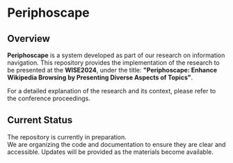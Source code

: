 # Periphoscape

## Overview

**Periphoscape** is a system developed as part of our research on
information navigation.  This repository provides the implementation
of the research to be presented at the **WISE2024**, under the title:
**"Periphoscape: Enhance Wikipedia Browsing by Presenting Diverse
Aspects of Topics"**.

For a detailed explanation of the research and its context, please
refer to the conference proceedings.

## Current Status
The repository is currently in preparation.  
We are organizing the code and documentation to ensure they are clear
and accessible. Updates will be provided as the materials become
available.

